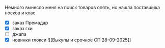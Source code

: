 Немного вынесло меня на поиск товаров опять, но нашла поставщика носков и клас
- [x] заказ Премадар
- [x] заказ гхи
- [ ] джапа 
- [x] новинки глокси
![[Выкупы и срочное СП 28-09-2025]]
